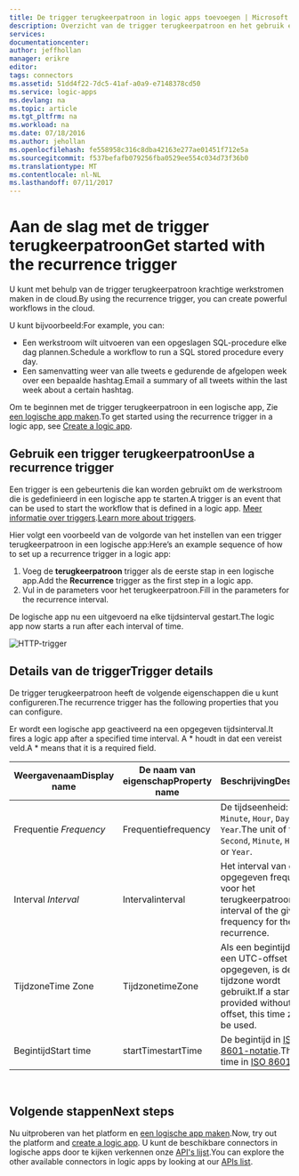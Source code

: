 ```yaml
---
title: De trigger terugkeerpatroon in logic apps toevoegen | Microsoft Docs
description: Overzicht van de trigger terugkeerpatroon en het gebruik ervan met een Azure logic app.
services: 
documentationcenter: 
author: jeffhollan
manager: erikre
editor: 
tags: connectors
ms.assetid: 51dd4f22-7dc5-41af-a0a9-e7148378cd50
ms.service: logic-apps
ms.devlang: na
ms.topic: article
ms.tgt_pltfrm: na
ms.workload: na
ms.date: 07/18/2016
ms.author: jehollan
ms.openlocfilehash: fe558958c316c8dba42163e277ae01451f712e5a
ms.sourcegitcommit: f537befafb079256fba0529ee554c034d73f36b0
ms.translationtype: MT
ms.contentlocale: nl-NL
ms.lasthandoff: 07/11/2017
---
```

# <a name="get-started-with-the-recurrence-trigger"></a><span data-ttu-id="623ad-103">Aan de slag met de trigger terugkeerpatroon</span><span class="sxs-lookup"><span data-stu-id="623ad-103">Get started with the recurrence trigger</span></span>
<span data-ttu-id="623ad-104">U kunt met behulp van de trigger terugkeerpatroon krachtige werkstromen maken in de cloud.</span><span class="sxs-lookup"><span data-stu-id="623ad-104">By using the recurrence trigger, you can create powerful workflows in the cloud.</span></span>

<span data-ttu-id="623ad-105">U kunt bijvoorbeeld:</span><span class="sxs-lookup"><span data-stu-id="623ad-105">For example, you can:</span></span>

* <span data-ttu-id="623ad-106">Een werkstroom wilt uitvoeren van een opgeslagen SQL-procedure elke dag plannen.</span><span class="sxs-lookup"><span data-stu-id="623ad-106">Schedule a workflow to run a SQL stored procedure every day.</span></span>
* <span data-ttu-id="623ad-107">Een samenvatting weer van alle tweets e gedurende de afgelopen week over een bepaalde hashtag.</span><span class="sxs-lookup"><span data-stu-id="623ad-107">Email a summary of all tweets within the last week about a certain hashtag.</span></span>

<span data-ttu-id="623ad-108">Om te beginnen met de trigger terugkeerpatroon in een logische app, Zie [een logische app maken](../logic-apps/logic-apps-create-a-logic-app.md).</span><span class="sxs-lookup"><span data-stu-id="623ad-108">To get started using the recurrence trigger in a logic app, see [Create a logic app](../logic-apps/logic-apps-create-a-logic-app.md).</span></span>

## <a name="use-a-recurrence-trigger"></a><span data-ttu-id="623ad-109">Gebruik een trigger terugkeerpatroon</span><span class="sxs-lookup"><span data-stu-id="623ad-109">Use a recurrence trigger</span></span>
<span data-ttu-id="623ad-110">Een trigger is een gebeurtenis die kan worden gebruikt om de werkstroom die is gedefinieerd in een logische app te starten.</span><span class="sxs-lookup"><span data-stu-id="623ad-110">A trigger is an event that can be used to start the workflow that is defined in a logic app.</span></span> <span data-ttu-id="623ad-111">[Meer informatie over triggers](connectors-overview.md).</span><span class="sxs-lookup"><span data-stu-id="623ad-111">[Learn more about triggers](connectors-overview.md).</span></span>

<span data-ttu-id="623ad-112">Hier volgt een voorbeeld van de volgorde van het instellen van een trigger terugkeerpatroon in een logische app:</span><span class="sxs-lookup"><span data-stu-id="623ad-112">Here’s an example sequence of how to set up a recurrence trigger in a logic app:</span></span>

1. <span data-ttu-id="623ad-113">Voeg de **terugkeerpatroon** trigger als de eerste stap in een logische app.</span><span class="sxs-lookup"><span data-stu-id="623ad-113">Add the **Recurrence** trigger as the first step in a logic app.</span></span>
2. <span data-ttu-id="623ad-114">Vul in de parameters voor het terugkeerpatroon.</span><span class="sxs-lookup"><span data-stu-id="623ad-114">Fill in the parameters for the recurrence interval.</span></span>

<span data-ttu-id="623ad-115">De logische app nu een uitgevoerd na elke tijdsinterval gestart.</span><span class="sxs-lookup"><span data-stu-id="623ad-115">The logic app now starts a run after each interval of time.</span></span>

![HTTP-trigger](./media/connectors-native-recurrence/using-trigger.png)

## <a name="trigger-details"></a><span data-ttu-id="623ad-117">Details van de trigger</span><span class="sxs-lookup"><span data-stu-id="623ad-117">Trigger details</span></span>
<span data-ttu-id="623ad-118">De trigger terugkeerpatroon heeft de volgende eigenschappen die u kunt configureren.</span><span class="sxs-lookup"><span data-stu-id="623ad-118">The recurrence trigger has the following properties that you can configure.</span></span>

<span data-ttu-id="623ad-119">Er wordt een logische app geactiveerd na een opgegeven tijdsinterval.</span><span class="sxs-lookup"><span data-stu-id="623ad-119">It fires a logic app after a specified time interval.</span></span>
<span data-ttu-id="623ad-120">A * houdt in dat een vereist veld.</span><span class="sxs-lookup"><span data-stu-id="623ad-120">A * means that it is a required field.</span></span>

| <span data-ttu-id="623ad-121">Weergavenaam</span><span class="sxs-lookup"><span data-stu-id="623ad-121">Display name</span></span> | <span data-ttu-id="623ad-122">De naam van eigenschap</span><span class="sxs-lookup"><span data-stu-id="623ad-122">Property name</span></span> | <span data-ttu-id="623ad-123">Beschrijving</span><span class="sxs-lookup"><span data-stu-id="623ad-123">Description</span></span> |
| --- | --- | --- |
| <span data-ttu-id="623ad-124">Frequentie *</span><span class="sxs-lookup"><span data-stu-id="623ad-124">Frequency*</span></span> |<span data-ttu-id="623ad-125">Frequentie</span><span class="sxs-lookup"><span data-stu-id="623ad-125">frequency</span></span> |<span data-ttu-id="623ad-126">De tijdseenheid: `Second`, `Minute`, `Hour`, `Day`, of `Year`.</span><span class="sxs-lookup"><span data-stu-id="623ad-126">The unit of time: `Second`, `Minute`, `Hour`, `Day`, or `Year`.</span></span> |
| <span data-ttu-id="623ad-127">Interval *</span><span class="sxs-lookup"><span data-stu-id="623ad-127">Interval*</span></span> |<span data-ttu-id="623ad-128">Interval</span><span class="sxs-lookup"><span data-stu-id="623ad-128">interval</span></span> |<span data-ttu-id="623ad-129">Het interval van de opgegeven frequentie voor het terugkeerpatroon.</span><span class="sxs-lookup"><span data-stu-id="623ad-129">The interval of the given frequency for the recurrence.</span></span> |
| <span data-ttu-id="623ad-130">Tijdzone</span><span class="sxs-lookup"><span data-stu-id="623ad-130">Time Zone</span></span> |<span data-ttu-id="623ad-131">Tijdzone</span><span class="sxs-lookup"><span data-stu-id="623ad-131">timeZone</span></span> |<span data-ttu-id="623ad-132">Als een begintijd zonder een UTC-offset is opgegeven, is deze tijdzone wordt gebruikt.</span><span class="sxs-lookup"><span data-stu-id="623ad-132">If a start time is provided without a UTC offset, this time zone will be used.</span></span> |
| <span data-ttu-id="623ad-133">Begintijd</span><span class="sxs-lookup"><span data-stu-id="623ad-133">Start time</span></span> |<span data-ttu-id="623ad-134">startTime</span><span class="sxs-lookup"><span data-stu-id="623ad-134">startTime</span></span> |<span data-ttu-id="623ad-135">De begintijd in [ISO 8601-notatie](https://en.wikipedia.org/wiki/ISO_8601#Combined_date_and_time_representations).</span><span class="sxs-lookup"><span data-stu-id="623ad-135">The start time in [ISO 8601 format](https://en.wikipedia.org/wiki/ISO_8601#Combined_date_and_time_representations).</span></span> |

<br>

## <a name="next-steps"></a><span data-ttu-id="623ad-136">Volgende stappen</span><span class="sxs-lookup"><span data-stu-id="623ad-136">Next steps</span></span>
<span data-ttu-id="623ad-137">Nu uitproberen van het platform en [een logische app maken](../logic-apps/logic-apps-create-a-logic-app.md).</span><span class="sxs-lookup"><span data-stu-id="623ad-137">Now, try out the platform and [create a logic app](../logic-apps/logic-apps-create-a-logic-app.md).</span></span> <span data-ttu-id="623ad-138">U kunt de beschikbare connectors in logische apps door te kijken verkennen onze [API's lijst](apis-list.md).</span><span class="sxs-lookup"><span data-stu-id="623ad-138">You can explore the other available connectors in logic apps by looking at our [APIs list](apis-list.md).</span></span>

